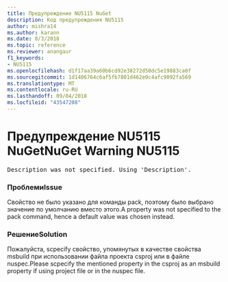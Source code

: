 ```yaml
---
title: Предупреждение NU5115 NuGet
description: Код предупреждения NU5115
author: mishra14
ms.author: karann
ms.date: 8/3/2018
ms.topic: reference
ms.reviewer: anangaur
f1_keywords:
- NU5115
ms.openlocfilehash: d1f17aa39a60b6cd92e38272d50dc5e19883ca0f
ms.sourcegitcommit: 1d1406764c6af5fb7801d462e0c4afc9092fa569
ms.translationtype: MT
ms.contentlocale: ru-RU
ms.lasthandoff: 09/04/2018
ms.locfileid: "43547208"
---
```

# <a name="nuget-warning-nu5115"></a><span data-ttu-id="67781-103">Предупреждение NU5115 NuGet</span><span class="sxs-lookup"><span data-stu-id="67781-103">NuGet Warning NU5115</span></span>
<pre>Description was not specified. Using 'Description'.</pre>

### <a name="issue"></a><span data-ttu-id="67781-104">Проблеми</span><span class="sxs-lookup"><span data-stu-id="67781-104">Issue</span></span>

<span data-ttu-id="67781-105">Свойство не было указано для команды pack, поэтому было выбрано значение по умолчанию вместо этого.</span><span class="sxs-lookup"><span data-stu-id="67781-105">A property was not specified to the pack command, hence a default value was chosen instead.</span></span>


### <a name="solution"></a><span data-ttu-id="67781-106">Решение</span><span class="sxs-lookup"><span data-stu-id="67781-106">Solution</span></span>

<span data-ttu-id="67781-107">Пожалуйста, scpecify свойство, упомянутых в качестве свойства msbuild при использовании файла проекта csproj или в файле nuspec.</span><span class="sxs-lookup"><span data-stu-id="67781-107">Please scpecify the mentioned property in the csproj as an msbuild property if using project file or in the nuspec file.</span></span>

